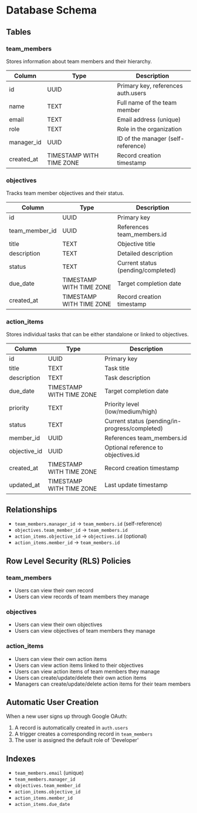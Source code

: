 # Database Schema

## Tables

### team_members
Stores information about team members and their hierarchy.

| Column     | Type                     | Description                          |
|------------|--------------------------|--------------------------------------|
| id         | UUID                     | Primary key, references auth.users   |
| name       | TEXT                     | Full name of the team member        |
| email      | TEXT                     | Email address (unique)              |
| role       | TEXT                     | Role in the organization            |
| manager_id | UUID                     | ID of the manager (self-reference)  |
| created_at | TIMESTAMP WITH TIME ZONE | Record creation timestamp           |

### objectives
Tracks team member objectives and their status.

| Column        | Type                     | Description                          |
|---------------|--------------------------|--------------------------------------|
| id            | UUID                     | Primary key                         |
| team_member_id| UUID                     | References team_members.id          |
| title         | TEXT                     | Objective title                     |
| description   | TEXT                     | Detailed description                |
| status        | TEXT                     | Current status (pending/completed)  |
| due_date      | TIMESTAMP WITH TIME ZONE | Target completion date              |
| created_at    | TIMESTAMP WITH TIME ZONE | Record creation timestamp           |

### action_items
Stores individual tasks that can be either standalone or linked to objectives.

| Column        | Type                     | Description                          |
|---------------|--------------------------|--------------------------------------|
| id            | UUID                     | Primary key                         |
| title         | TEXT                     | Task title                          |
| description   | TEXT                     | Task description                    |
| due_date      | TIMESTAMP WITH TIME ZONE | Target completion date              |
| priority      | TEXT                     | Priority level (low/medium/high)    |
| status        | TEXT                     | Current status (pending/in-progress/completed) |
| member_id     | UUID                     | References team_members.id          |
| objective_id  | UUID                     | Optional reference to objectives.id |
| created_at    | TIMESTAMP WITH TIME ZONE | Record creation timestamp           |
| updated_at    | TIMESTAMP WITH TIME ZONE | Last update timestamp               |

## Relationships

- `team_members.manager_id` → `team_members.id` (self-reference)
- `objectives.team_member_id` → `team_members.id`
- `action_items.objective_id` → `objectives.id` (optional)
- `action_items.member_id` → `team_members.id`

## Row Level Security (RLS) Policies

### team_members
- Users can view their own record
- Users can view records of team members they manage

### objectives
- Users can view their own objectives
- Users can view objectives of team members they manage

### action_items
- Users can view their own action items
- Users can view action items linked to their objectives
- Users can view action items of team members they manage
- Users can create/update/delete their own action items
- Managers can create/update/delete action items for their team members

## Automatic User Creation

When a new user signs up through Google OAuth:
1. A record is automatically created in `auth.users`
2. A trigger creates a corresponding record in `team_members`
3. The user is assigned the default role of 'Developer'

## Indexes

- `team_members.email` (unique)
- `team_members.manager_id`
- `objectives.team_member_id`
- `action_items.objective_id`
- `action_items.member_id`
- `action_items.due_date`
